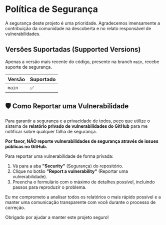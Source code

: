 # Política de Segurança

A segurança deste projeto é uma prioridade. Agradecemos imensamente a contribuição da comunidade na descoberta e no relato responsável de vulnerabilidades.

##  Versões Suportadas (Supported Versions)

Apenas a versão mais recente do código, presente na branch `main`, recebe suporte de segurança.

| Versão  | Suportado          |
| ------- | ------------------ |
| `main`  | :white_check_mark: |


## 🛡️ Como Reportar uma Vulnerabilidade

Para garantir a segurança e a privacidade de todos, peço que utilize o sistema de **relatório privado de vulnerabilidades do GitHub** para me notificar sobre qualquer falha de segurança.

**Por favor, NÃO reporte vulnerabilidades de segurança através de issues públicas no GitHub.**

Para reportar uma vulnerabilidade de forma privada:

1.  Vá para a aba **"Security"** (Segurança) do repositório.
2.  Clique no botão **"Report a vulnerability"** (Reportar uma vulnerabilidade).
3.  Preencha o formulário com o máximo de detalhes possível, incluindo passos para reproduzir o problema.

Eu me comprometo a analisar todos os relatórios o mais rápido possível e a manter uma comunicação transparente com você durante o processo de correção.

Obrigado por ajudar a manter este projeto seguro!
